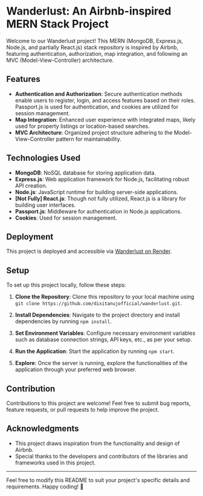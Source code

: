 # Wanderlust: An Airbnb-inspired MERN Stack Project

Welcome to our Wanderlust project! This MERN (MongoDB, Express.js, Node.js, and partially React.js) stack repository is inspired by Airbnb, featuring authentication, authorization, map integration, and following an MVC (Model-View-Controller) architecture.

## Features

- **Authentication and Authorization**: Secure authentication methods enable users to register, login, and access features based on their roles. Passport.js is used for authentication, and cookies are utilized for session management.
- **Map Integration**: Enhanced user experience with integrated maps, likely used for property listings or location-based searches.
- **MVC Architecture**: Organized project structure adhering to the Model-View-Controller pattern for maintainability.

## Technologies Used

- **MongoDB**: NoSQL database for storing application data.
- **Express.js**: Web application framework for Node.js, facilitating robust API creation.
- **Node.js**: JavaScript runtime for building server-side applications.
- **[Not Fully] React.js**: Though not fully utilized, React.js is a library for building user interfaces.
- **Passport.js**: Middleware for authentication in Node.js applications.
- **Cookies**: Used for session management.

## Deployment

This project is deployed and accessible via [Wanderlust on Render](https://wanderlust-1isu.onrender.com/listings).

## Setup

To set up this project locally, follow these steps:

1. **Clone the Repository**: Clone this repository to your local machine using `git clone https://github.com/dixitanujofficial/wanderlust.git`.

2. **Install Dependencies**: Navigate to the project directory and install dependencies by running `npm install`.

3. **Set Environment Variables**: Configure necessary environment variables such as database connection strings, API keys, etc., as per your setup.

4. **Run the Application**: Start the application by running `npm start`.

5. **Explore**: Once the server is running, explore the functionalities of the application through your preferred web browser.

## Contribution

Contributions to this project are welcome! Feel free to submit bug reports, feature requests, or pull requests to help improve the project.



## Acknowledgments

- This project draws inspiration from the functionality and design of Airbnb.
- Special thanks to the developers and contributors of the libraries and frameworks used in this project.

---
Feel free to modify this README to suit your project's specific details and requirements. Happy coding! 🚀
